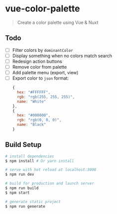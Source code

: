 # vue-color-palette

> Create a color palette using Vue & Nuxt

## Todo

- [ ] Filter colors by `dominantColor`
- [ ] Display something when no colors match search
- [ ] Redesign action buttons
- [ ] Remove color from palette
- [ ] Add palette menu (export, view)
- [ ] Export color to `json` format:
  ```js
  {
    hex: "#FFFFFF",
    rgb: "rgb(255, 255, 255)",
    name: "White"
  },
  {
    hex: "#000000",
    rgb: "rgb(0, 0, 0)",
    name: "Black"
  }
  ```

## Build Setup

``` bash
# install dependencies
$ npm install # Or yarn install

# serve with hot reload at localhost:3000
$ npm run dev

# build for production and launch server
$ npm run build
$ npm start

# generate static project
$ npm run generate
```
